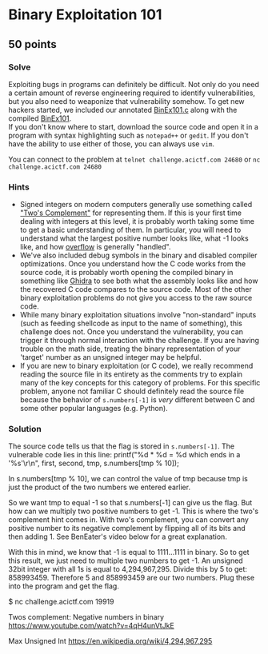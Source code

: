 # Binary Exploitation 101

## 50 points

### Solve

Exploiting bugs in programs can definitely be difficult. Not only do you need a certain amount of reverse engineering required to identify vulnerabilities, but you also need to weaponize that vulnerability somehow. To get new hackers started, we included our annotated [BinEx101.c](./BinEx101.c) along with the compiled [BinEx101](./BinEx101).  
If you don't know where to start, download the source code and open it in a program with syntax highlighting such as `notepad++` or `gedit`. If you don't have the ability to use either of those, you can always use `vim`.  

You can connect to the problem at `telnet challenge.acictf.com 24680` or `nc challenge.acictf.com 24680`

### Hints

* Signed integers on modern computers generally use something called ["Two's Complement"](https://en.wikipedia.org/wiki/Two%27s_complement) for representing them. If this is your first time dealing with integers at this level, it is probably worth taking some time to get a basic understanding of them. In particular, you will need to understand what the largest positive number looks like, what -1 looks like, and how [overflow](https://en.wikipedia.org/wiki/Integer_overflow) is generally "handled".
* We've also included debug symbols in the binary and disabled compiler optimizations. Once you understand how the C code works from the source code, it is probably worth opening the compiled binary in something like [Ghidra](https://ghidra-sre.org/) to see both what the assembly looks like and how the recovered C code compares to the source code. Most of the other binary exploitation problems do not give you access to the raw source code.
* While many binary exploitation situations involve "non-standard" inputs (such as feeding shellcode as input to the name of something), this challenge does not. Once you understand the vulnerability, you can trigger it through normal interaction with the challenge. If you are having trouble on the math side, treating the binary representation of your 'target' number as an unsigned integer may be helpful.
* If you are new to binary exploitation (or C code), we really recommend reading the source file in its entirety as the comments try to explain many of the key concepts for this category of problems. For this specific problem, anyone not familiar C should definitely read the source file because the behavior of `s.numbers[-1]` is *very* different between C and some other popular languages (e.g. Python).

### Solution

The source code tells us that the flag is stored in `s.numbers[-1]`. The vulnerable code lies in this line:
printf("%d * %d = %d which ends in a '%s'\r\n", first, second, tmp, s.numbers[tmp % 10]);

In s.numbers[tmp % 10], we can control the value of tmp because tmp is just the product of the two numbers we entered earlier.

So we want tmp to equal -1 so that s.numbers[-1] can give us the flag. But how can we multiply two positive numbers to get -1. This is where the two's complement hint comes in. With two's complement, you can convert any positive number to its negative complement by flipping all of its bits and then adding 1. See BenEater's video below for a great explanation. 

With this in mind, we know that -1 is equal to 1111...1111 in binary. So to get this result, we just need to multiple two numbers to get -1. An unsigned 32bit integer with all 1s is equal to 4,294,967,295. Divide this by 5 to get: 858993459. Therefore 5 and 858993459 are our two numbers. Plug these into the program and get the flag.

$ nc challenge.acictf.com 19919

Twos complement: Negative numbers in binary
https://www.youtube.com/watch?v=4qH4unVtJkE

Max Unsigned Int
https://en.wikipedia.org/wiki/4,294,967,295